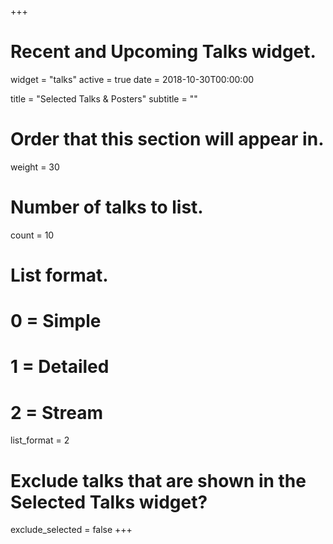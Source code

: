 +++
# Recent and Upcoming Talks widget.
widget = "talks"
active = true
date = 2018-10-30T00:00:00

title = "Selected Talks & Posters"
subtitle = ""

# Order that this section will appear in.
weight = 30

# Number of talks to list.
count = 10

# List format.
#   0 = Simple
#   1 = Detailed
#   2 = Stream
list_format = 2

# Exclude talks that are shown in the Selected Talks widget?
exclude_selected = false
+++

